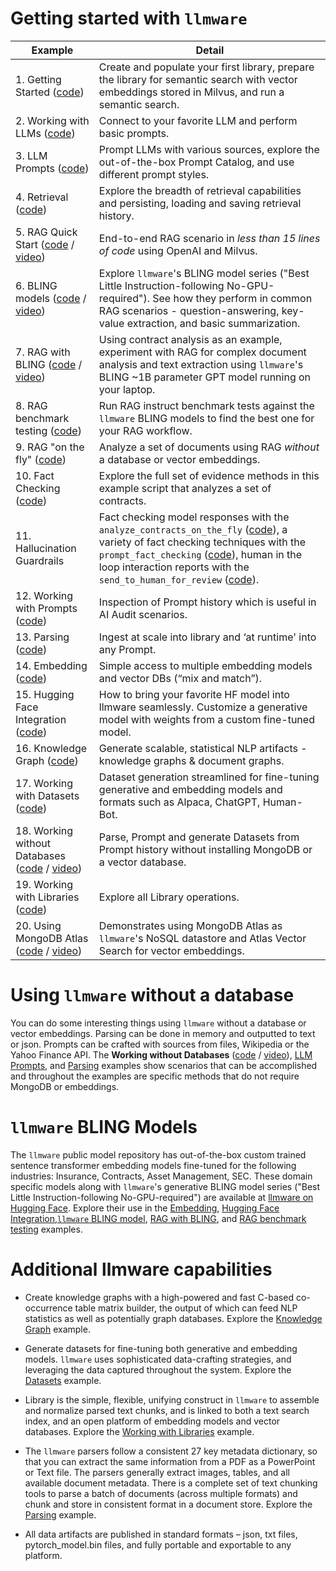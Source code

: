 # Getting started with `llmware`

| Example     |  Detail      |
|-------------|--------------|
| 1.   Getting Started ([code](getting_started.py)) | Create and populate your first library, prepare the library for semantic search with vector embeddings stored in Milvus, and run a semantic search. |
| 2.   Working with LLMs ([code](working_with_llms.py)) | Connect to your favorite LLM and perform basic prompts. |
| 3.   LLM Prompts ([code](llm_prompts.py)) | Prompt LLMs with various sources, explore the out-of-the-box Prompt Catalog, and use different prompt styles.|
| 4.   Retrieval ([code](retrieval.py)) | Explore the breadth of retrieval capabilities and persisting, loading and saving retrieval history.|
| 5.   RAG Quick Start ([code](rag.py) / [video](https://www.youtube.com/watch?v=0naqpH93eEU)) | End-to-end RAG scenario in _less than 15 lines of code_ using OpenAI and Milvus.|
| 6.   BLING models ([code](bling_fast_start.py) / [video](https://www.youtube.com/watch?v=JjgqOZ2v5oU))   | Explore `llmware`'s BLING model series ("Best Little Instruction-following No-GPU-required").  See how they perform in common RAG scenarios - question-answering, key-value extraction, and basic summarization.   |
| 7.   RAG with BLING ([code](bling_rag.py) / [video](https://www.youtube.com/watch?v=8aV5p3tErP0)) | Using contract analysis as an example, experiment with RAG for complex document analysis and text extraction using `llmware`'s BLING ~1B parameter GPT model running on your laptop.   |
| 8.   RAG benchmark testing ([code](bling_rag_benchmark_tests.py)) | Run RAG instruct benchmark tests against the `llmware` BLING models to find the best one for your RAG workflow.  |
| 9.   RAG "on the fly" ([code](working_without_a_database.py)) |  Analyze a set of documents using RAG _without_ a database or vector embeddings. |
| 10.  Fact Checking ([code](bling_evidence_checking.py))  | Explore the full set of evidence methods in this example script that analyzes a set of contracts. |
| 11.  Hallucination Guardrails |  Fact checking model responses with the `analyze_contracts_on_the_fly` ([code](working_without_a_database.py)), a variety of fact checking techniques with the `prompt_fact_checking` ([code](working_with_prompts.py)), human in the loop interaction reports with the `send_to_human_for_review` ([code](rag.py)).  |
| 12.  Working with Prompts ([code](working_with_prompts.py)) |  Inspection of Prompt history which is useful in AI Audit scenarios.| 
| 13.  Parsing ([code](parsing.py)) | Ingest at scale into library and ‘at runtime' into any Prompt.|
| 14.  Embedding ([code](embedding.py)) | Simple access to multiple embedding models and vector DBs (“mix and match”). |
| 15.  Hugging Face Integration ([code](huggingface_integration.py)) | How to bring your favorite HF model into llmware seamlessly.  Customize a generative model with weights from a custom fine-tuned model. |
| 16.  Knowledge Graph ([code](knowledge_graph.py)) | Generate scalable, statistical NLP artifacts - knowledge graphs & document graphs.  |
| 17.  Working with Datasets ([code](working_with_datasets.py)) | Dataset generation streamlined for fine-tuning generative and embedding models and formats such as Alpaca, ChatGPT, Human-Bot.  |
| 18.  Working without Databases ([code](working_without_a_database.py) / [video](https://www.youtube.com/watch?v=tAGz6yR14lw))| Parse, Prompt and generate Datasets from Prompt history without installing MongoDB or a vector database.|
| 19.  Working with Libraries ([code](working_with_libraries.py)) | Explore all Library operations. |
| 20.  Using MongoDB Atlas ([code](using_mongo_atlas.py) / [video](https://www.youtube.com/watch?v=scGMcVk7mws))  | Demonstrates using MongoDB Atlas as `llmware`'s NoSQL datastore and Atlas Vector Search for vector embeddings.|


# Using `llmware` without a database
You can do some interesting things using `llmware` without a database or vector embeddings.  Parsing can be done in memory and outputted to text or json. Prompts can be crafted with sources from files, Wikipedia or the Yahoo Finance API.  The **Working without Databases** ([code](working_without_a_database.py) / [video](https://www.youtube.com/watch?v=tAGz6yR14lw)), [LLM Prompts](llm_prompts.py), and [Parsing](parsing.py) examples show scenarios that can be accomplished and throughout the examples are specific methods that do not require MongoDB or embeddings.  

# `llmware` BLING Models
The `llmware` public model repository has out-of-the-box custom trained sentence transformer embedding models fine-tuned for the following industries:  Insurance, Contracts, Asset Management, SEC. These domain specific models along with `llmware`'s generative BLING model series ("Best Little Instruction-following No-GPU-required") are available at [llmware on Hugging Face](https://huggingface.co/llmware). Explore their use in the [Embedding](embedding.py), [Hugging Face Integration](huggingface_integration.py),[`llmware` BLING model](bling_fast_start.py), [RAG with BLING](bling_rag.py), and [RAG benchmark testing](bling_rag_benchmark_tests.py) examples.

# Additional llmware capabilities
- Create knowledge graphs with a high-powered and fast C-based co-occurrence table matrix builder, the output of which can feed NLP statistics as well as potentially graph databases.  Explore the [Knowledge Graph](knowledge_graph.py) example.

- Generate datasets for fine-tuning both generative and embedding models.  `llmware` uses sophisticated data-crafting strategies, and leveraging the data captured throughout the system.  Explore the [Datasets](working_with_datasets.py) example.  
  
- Library is the simple, flexible, unifying construct in `llmware` to assemble and normalize parsed text chunks, and is linked to both a text search index, and an open platform of embedding models and vector databases. Explore the [Working with Libraries](working_with_libraries.py) example.

- The `llmware` parsers follow a consistent 27 key metadata dictionary, so that you can extract the same information from a PDF as a PowerPoint or Text file. The parsers generally extract images, tables, and all available document metadata.  There is a complete set of text chunking tools to parse a batch of documents (across multiple formats) and chunk and store in consistent format in a document store.  Explore the [Parsing](parsing.py) example.

- All data artifacts are published in standard formats – json, txt files, pytorch_model.bin files, and fully portable and exportable to any platform. 


